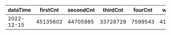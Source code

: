 |dataTime|firstCnt|secondCnt|thirdCnt|fourCnt|winCnt|vrate|wrate|
|-|-|-|-|-|-|-|-|
|2022-12-15|45135602|44705985|33728729|7599543|4199034|89.1%|8.9%|